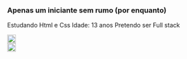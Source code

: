 ### Apenas um iniciante sem rumo (por enquanto)

Estudando Html e Css 
Idade: 13 anos 
Pretendo ser Full stack




<div>
  <a href="https://www.instagram.com/cring0lao/" target="_blank">
    <img src="https://upload.wikimedia.org/wikipedia/commons/thumb/a/a5/Instagram_icon.png/600px-Instagram_icon.png" style="width: 20px; height: 20px;">
  </a>
</div>

<div>
  <a href="https://www.youtube.com/channel/UCxSs5l55y33e-YcvfIDn_nw" target="_blank">
    <img src="https://upload.wikimedia.org/wikipedia/commons/7/72/YouTube_social_white_square_%282017%29.svg" style=" width: 20px; height: 20px;"/>
    </a>
</div>
